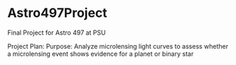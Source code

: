 # Astro497Project
Final Project for Astro 497 at PSU

Project Plan:
Purpose: Analyze microlensing light curves to assess whether a microlensing event shows evidence for a planet or binary star
